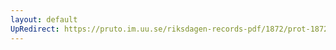 ```yaml
---
layout: default
UpRedirect: https://pruto.im.uu.se/riksdagen-records-pdf/1872/prot-1872--fk--210/prot-1872--fk--210_008.pdf
---
```

